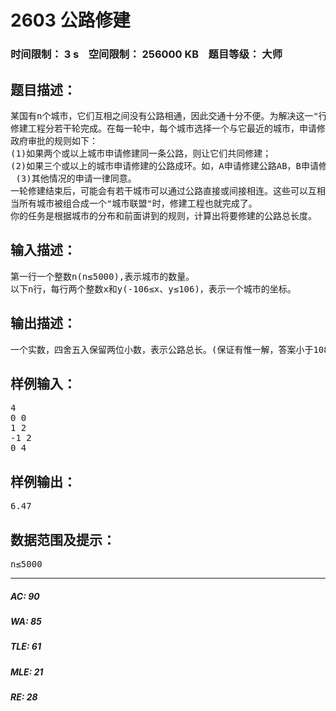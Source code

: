 # 2603 公路修建   
### 时间限制： 3 s&nbsp;&nbsp;&nbsp;&nbsp;空间限制： 256000 KB&nbsp;&nbsp;&nbsp;&nbsp;题目等级： 大师  
## 题目描述：  

<pre>
某国有n个城市，它们互相之间没有公路相通，因此交通十分不便。为解决这一"行路难"的问题，政府决定修建公路，修建公路的任务由各城市共同完成。
修建工程分若干轮完成。在每一轮中，每个城市选择一个与它最近的城市，申请修建通往该城市的公路。政府负责审批这些申请以决定是否同意修建。
政府审批的规则如下：
(1)如果两个或以上城市申请修建同一条公路，则让它们共同修建；
(2)如果三个或以上的城市申请修建的公路成环。如，A申请修建公路AB，B申请修建公路BC，C申请修建公路CA，则政府将否决其中最短的一条公路的修建申请；
 (3)其他情况的申请一律同意。
一轮修建结束后，可能会有若干城市可以通过公路直接或间接相连。这些可以互相：连通的城市即组成"城市联盟"。在下一轮修建中，每个"城市联盟"将被看作一个城市，发挥一个城市的作用。
当所有城市被组合成一个"城市联盟"时，修建工程也就完成了。
你的任务是根据城市的分布和前面讲到的规则，计算出将要修建的公路总长度。
</pre>
  
  
## 输入描述：  

<pre>
第一行一个整数n(n≤5000),表示城市的数量。
以下n行，每行两个整数x和y(-106≤x、y≤106)，表示一个城市的坐标。
</pre>
  
  
## 输出描述：  

<pre>
一个实数，四舍五入保留两位小数，表示公路总长。(保证有惟一解，答案小于108)
</pre>
  
  
## 样例输入：  

<pre>
4
0 0
1 2
-1 2
0 4
</pre>
  
  
## 样例输出：  

<pre>
6.47
</pre>
  
  
## 数据范围及提示：  

<pre>
n≤5000
</pre>
  
  
***  

##### AC: 90  
##### WA: 85  
##### TLE: 61  
##### MLE: 21  
##### RE: 28  
